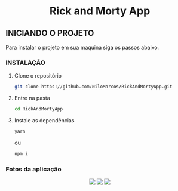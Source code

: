   <h1 align="center">Rick and Morty App</h1>

<!-- Getting Started -->

## INICIANDO O PROJETO

Para instalar o projeto em sua maquina siga os passos abaixo.

### INSTALAÇÃO

1. Clone o repositório

   ```sh
   git clone https://github.com/NiloMarcos/RickAndMortyApp.git
   ```

2. Entre na pasta

   ```sh
   cd RickAndMortyApp
   ```

3. Instale as dependências

   ```sh
   yarn
   ```

   ou

   ```sh
   npm i

### Fotos da aplicação

<div align="center">
   <img src="src/assets/Print 1.png">
   <img src="src/assets/Print 2.png">
   <img src="src/assets/Print 3.png">
</div>

